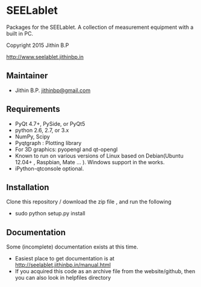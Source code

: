 SEELablet
=========

Packages for the SEELablet. A collection of measurement equipment with a built in PC.

Copyright 2015 Jithin B.P

<http://www.seelablet.jithinbp.in>

Maintainer
----------

  * Jithin B.P.  <jithinbp@gmail.com>

Requirements
------------

  * PyQt 4.7+, PySide, or PyQt5
  * python 2.6, 2.7, or 3.x
  * NumPy, Scipy
  * Pyqtgraph : Plotting library
  * For 3D graphics: pyopengl and qt-opengl
  * Known to run on various versions of Linux based on Debian(Ubuntu 12.04+ , Raspbian, Mate ... ). Windows support in the works.
  * iPython-qtconsole optional.

Installation
------------

Clone this repository / download the zip file , and run the following

  * sudo python setup.py install

Documentation
-------------

Some (incomplete) documentation exists at this time.
  * Easiest place to get documentation is at <http://seelablet.jithinbp.in/manual.html>
  * If you acquired this code as an archive file from the website/github, then you can also look in
      helpfiles directory
  
